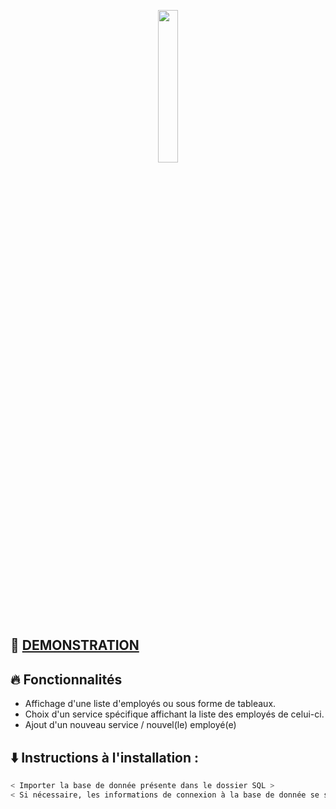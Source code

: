 <p align="center">
  <img src="https://www.carpemedia.fr/wp-content/uploads/2017/02/formation-php-initiation.png"  width="25%"/>
</a>
    
</p>

## 👀 [DEMONSTRATION](https://streamable.com/m6bt6n)

## :fire: Fonctionnalités

- Affichage d'une liste d'employés ou sous forme de tableaux.
- Choix d'un service spécifique affichant la liste des employés de celui-ci.
- Ajout d'un nouveau service / nouvel(le) employé(e)

## ⬇️ Instructions à l'installation :

```bash
< Importer la base de donnée présente dans le dossier SQL >
< Si nécessaire, les informations de connexion à la base de donnée se situe dans "bdd.php" >
```

